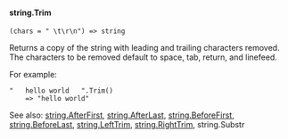 #### string.Trim

``` suneido
(chars = " \t\r\n") => string
```

Returns a copy of the string with leading and trailing characters removed. The characters to be removed default to space, tab, return, and linefeed.

For example:

``` suneido
"   hello world   ".Trim()
    => "hello world"
```


See also:
[string.AfterFirst](<string.AfterFirst.md>),
[string.AfterLast](<string.AfterLast.md>),
[string.BeforeFirst](<string.BeforeFirst.md>),
[string.BeforeLast](<string.BeforeLast.md>),
[string.LeftTrim](<string.LeftTrim.md>),
[string.RightTrim](<string.RightTrim.md>),
string.Substr
